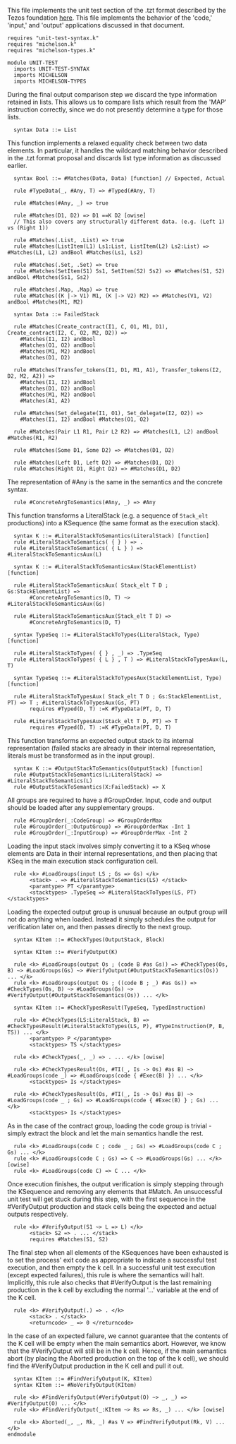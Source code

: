 This file implements the unit test section of the .tzt format described by the Tezos foundation [here](https://gitlab.com/tezos/tezos/-/merge_requests/1487/diffs).  This file implements the behavior of the 'code,' 'input,' and 'output' applications discussed in that document.

```k
requires "unit-test-syntax.k"
requires "michelson.k"
requires "michelson-types.k"

module UNIT-TEST
  imports UNIT-TEST-SYNTAX
  imports MICHELSON
  imports MICHELSON-TYPES
```

During the final output comparison step we discard the type information retained in lists.  This allows us to compare lists which result from the 'MAP' instruction correctly, since we do not presently determine a type for those lists.

```k
  syntax Data ::= List
```

This function implements a relaxed equality check between two data elements.  In particular, it handles the wildcard matching behavior described in the .tzt format proposal and discards list type information as discussed earlier.

```k
  syntax Bool ::= #Matches(Data, Data) [function] // Expected, Actual

  rule #TypeData(_, #Any, T) => #Typed(#Any, T)

  rule #Matches(#Any, _) => true

  rule #Matches(D1, D2) => D1 ==K D2 [owise]
  // This also covers any structurally different data. (e.g. (Left 1) vs (Right 1))

  rule #Matches(.List, .List) => true
  rule #Matches(ListItem(L1) Ls1:List, ListItem(L2) Ls2:List) => #Matches(L1, L2) andBool #Matches(Ls1, Ls2)

  rule #Matches(.Set, .Set) => true
  rule #Matches(SetItem(S1) Ss1, SetItem(S2) Ss2) => #Matches(S1, S2) andBool #Matches(Ss1, Ss2)

  rule #Matches(.Map, .Map) => true
  rule #Matches((K |-> V1) M1, (K |-> V2) M2) => #Matches(V1, V2) andBool #Matches(M1, M2)

  syntax Data ::= FailedStack

  rule #Matches(Create_contract(I1, C, O1, M1, D1), Create_contract(I2, C, O2, M2, D2)) =>
    #Matches(I1, I2) andBool
    #Matches(O1, O2) andBool
    #Matches(M1, M2) andBool
    #Matches(D1, D2)

  rule #Matches(Transfer_tokens(I1, D1, M1, A1), Transfer_tokens(I2, D2, M2, A2)) =>
    #Matches(I1, I2) andBool
    #Matches(D1, D2) andBool
    #Matches(M1, M2) andBool
    #Matches(A1, A2)

  rule #Matches(Set_delegate(I1, O1), Set_delegate(I2, O2)) =>
    #Matches(I1, I2) andBool #Matches(O1, O2)

  rule #Matches(Pair L1 R1, Pair L2 R2) => #Matches(L1, L2) andBool #Matches(R1, R2)

  rule #Matches(Some D1, Some D2) => #Matches(D1, D2)

  rule #Matches(Left D1, Left D2) => #Matches(D1, D2)
  rule #Matches(Right D1, Right D2) => #Matches(D1, D2)
```

The representation of #Any is the same in the semantics and the concrete syntax.

```k
  rule #ConcreteArgToSemantics(#Any, _) => #Any
```

This function transforms a LiteralStack (e.g. a sequence of `Stack_elt` productions) into a KSequence (the same format as the execution stack).

```k
  syntax K ::= #LiteralStackToSemantics(LiteralStack) [function]
  rule #LiteralStackToSemantics( { } ) => .
  rule #LiteralStackToSemantics( { L } ) => #LiteralStackToSemanticsAux(L)

  syntax K ::= #LiteralStackToSemanticsAux(StackElementList) [function]

  rule #LiteralStackToSemanticsAux( Stack_elt T D ; Gs:StackElementList) =>
       #ConcreteArgToSemantics(D, T) ~> #LiteralStackToSemanticsAux(Gs)

  rule #LiteralStackToSemanticsAux(Stack_elt T D) =>
       #ConcreteArgToSemantics(D, T)

  syntax TypeSeq ::= #LiteralStackToTypes(LiteralStack, Type) [function]

  rule #LiteralStackToTypes( { } , _) => .TypeSeq
  rule #LiteralStackToTypes( { L } , T ) => #LiteralStackToTypesAux(L, T)

  syntax TypeSeq ::= #LiteralStackToTypesAux(StackElementList, Type) [function]

  rule #LiteralStackToTypesAux( Stack_elt T D ; Gs:StackElementList, PT) => T ; #LiteralStackToTypesAux(Gs, PT)
       requires #Typed(D, T) :=K #TypeData(PT, D, T)

  rule #LiteralStackToTypesAux(Stack_elt T D, PT) => T
       requires #Typed(D, T) :=K #TypeData(PT, D, T)
```

This function transforms an expected output stack to its internal representation (failed stacks are already in their internal representation, literals must be transformed as in the input group).

```k
  syntax K ::= #OutputStackToSemantics(OutputStack) [function]
  rule #OutputStackToSemantics(L:LiteralStack) => #LiteralStackToSemantics(L)
  rule #OutputStackToSemantics(X:FailedStack) => X
```

All groups are required to have a #GroupOrder.  Input, code and output should be loaded after any supplementary groups.

```k
  rule #GroupOrder(_:CodeGroup) => #GroupOrderMax
  rule #GroupOrder(_:OutputGroup) => #GroupOrderMax -Int 1
  rule #GroupOrder(_:InputGroup) => #GroupOrderMax -Int 2
```

Loading the input stack involves simply converting it to a KSeq whose elements are Data in their internal representations, and then placing that KSeq in the main execution stack configuration cell.

```k
  rule <k> #LoadGroups(input LS ; Gs => Gs) </k>
       <stack> . => #LiteralStackToSemantics(LS) </stack>
       <paramtype> PT </paramtype>
       <stacktypes> .TypeSeq => #LiteralStackToTypes(LS, PT) </stacktypes>
```

Loading the expected output group is unusual because an output group will not do anything when loaded.  Instead it simply schedules the output for verification later on, and then passes directly to the next group.

```k
  syntax KItem ::= #CheckTypes(OutputStack, Block)

  syntax KItem ::= #VerifyOutput(K)

  rule <k> #LoadGroups(output Os ; (code B #as Gs)) => #CheckTypes(Os, B) ~> #LoadGroups(Gs) ~> #VerifyOutput(#OutputStackToSemantics(Os)) ... </k>
  rule <k> #LoadGroups(output Os ; ((code B ; _) #as Gs)) => #CheckTypes(Os, B) ~> #LoadGroups(Gs) ~> #VerifyOutput(#OutputStackToSemantics(Os)) ... </k>

  syntax KItem ::= #CheckTypesResult(TypeSeq, TypedInstruction)

  rule <k> #CheckTypes(LS:LiteralStack, B) => #CheckTypesResult(#LiteralStackToTypes(LS, P), #TypeInstruction(P, B, TS)) ... </k>
       <paramtype> P </paramtype>
       <stacktypes> TS </stacktypes>

  rule <k> #CheckTypes(_, _) => . ... </k> [owise]

  rule <k> #CheckTypesResult(Os, #TI(_, Is -> Os) #as B) ~> #LoadGroups(code _) => #LoadGroups(code { #Exec(B) }) ... </k>
       <stacktypes> Is </stacktypes>

  rule <k> #CheckTypesResult(Os, #TI(_, Is -> Os) #as B) ~> #LoadGroups(code _ ; Gs) => #LoadGroups(code { #Exec(B) } ; Gs) ... </k>
       <stacktypes> Is </stacktypes>
```

As in the case of the contract group, loading the code group is trivial - simply extract the block and let the main semantics handle the rest.

```k
  rule <k> #LoadGroups(code C ; code _ ; Gs) => #LoadGroups(code C ; Gs) ... </k>
  rule <k> #LoadGroups(code C ; Gs) => C ~> #LoadGroups(Gs) ... </k> [owise]
  rule <k> #LoadGroups(code C) => C ... </k>
```

Once execution finishes, the output verification is simply stepping through the KSequence and removing any elements that #Match.  An unsuccessful unit test will get stuck during this step, with the first sequence in the #VerifyOutput production and stack cells being the expected and actual outputs respectively.

```k
  rule <k> #VerifyOutput(S1 ~> L => L) </k>
       <stack> S2 => . ... </stack>
       requires #Matches(S1, S2)
```

The final step when all elements of the KSequences have been exhausted is to set the process' exit code as appropriate to indicate a successful test execution, and then empty the k cell.  In a successful unit test execution (except expected failures), this rule is where the semantics will halt.  Implicitly, this rule also checks that #VerifyOutput is the last remaining production in the k cell by excluding the normal '...' variable at the end of the K cell.

```k
  rule <k> #VerifyOutput(.) => . </k>
       <stack> . </stack>
       <returncode> _ => 0 </returncode>
```

In the case of an expected failure, we cannot guarantee that the contents of the K cell will be empty when the main semantics abort.  However, we know that the #VerifyOutput will still be in the k cell.  Hence, if the main semantics abort (by placing the Aborted production on the top of the k cell), we should find the #VerifyOutput production in the K cell and pull it out.

```k
  syntax KItem ::= #FindVerifyOutput(K, KItem)
  syntax KItem ::= #NoVerifyOutput(KItem)

  rule <k> #FindVerifyOutput(#VerifyOutput(O) ~> _, _) => #VerifyOutput(O) ... </k>
  rule <k> #FindVerifyOutput(_:KItem ~> Rs => Rs, _) ... </k> [owise]

  rule <k> Aborted(_, _, Rk, _) #as V => #FindVerifyOutput(Rk, V) ... </k>
endmodule
```
